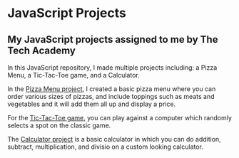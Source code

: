  # JavaScript Projects
## My JavaScript projects assigned to me by The Tech Academy
In this JavaScript repository, I made multiple projects including: a Pizza Menu, a Tic-Tac-Toe game, and a Calculator.

In the [Pizza Menu project](https://github.com/CarterT101/javascriptprojects/tree/main/Basic_JavaScript_Projects/Pizza%20Menu), I created a basic pizza menu where you can order various sizes of pizzas, and include toppings such as meats and vegetables and it will add them all up and display a price. 

For the [Tic-Tac-Toe game](https://github.com/CarterT101/javascriptprojects/tree/main/Basic_JavaScript_Projects/TicTacToe), you can play against a computer which randomly selects a spot on the classic game.

The [Calculator project](https://github.com/CarterT101/javascriptprojects/tree/main/Basic_JavaScript_Projects/Calculator) is a basic calculator in which you can do addition, subtract, multiplication, and divisio on a custom looking calculator.
